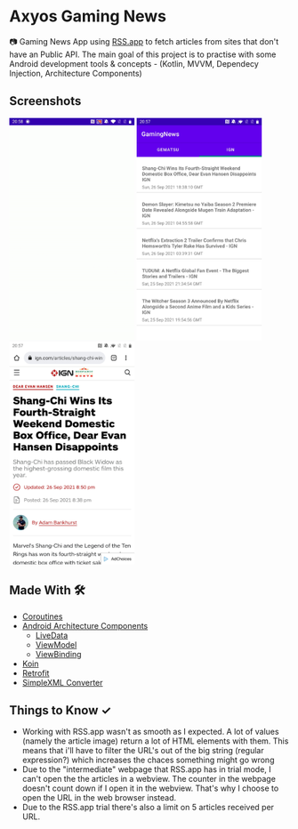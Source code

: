 # Axyos Gaming News

:camera: Gaming News App using [RSS.app] to fetch articles from sites that don't have an Public API. The main goal of this project is to practise with some Android development tools & concepts - (Kotlin, MVVM, Dependecy Injection, Architecture Components)

## Screenshots
<p>
  <img src="https://github.com/Ashhas/axyos-gaming-news/blob/main/screenshots/app-walkthrough.gif" width="225">
  <img src="https://github.com/Ashhas/axyos-gaming-news/blob/main/screenshots/Screenshot_20210927-205725.jpg" width="225"> 
  <img src="https://github.com/Ashhas/axyos-gaming-news/blob/main/screenshots/Screenshot_20210927-205720.jpg" width="225">
 </p>

## Made With 🛠
- [Coroutines](https://kotlinlang.org/docs/reference/coroutines-overview.html)
- [Android Architecture Components](https://developer.android.com/topic/libraries/architecture) 
  - [LiveData](https://developer.android.com/topic/libraries/architecture/livedata)  
  - [ViewModel](https://developer.android.com/topic/libraries/architecture/viewmodel) 
  - [ViewBinding](https://developer.android.com/topic/libraries/view-binding) 
- [Koin](https://insert-koin.io/)
- [Retrofit](https://square.github.io/retrofit/)
- [SimpleXML Converter](https://github.com/square/retrofit/tree/master/retrofit-converters/gson)

## Things to Know ✓

- Working with RSS.app wasn't as smooth as I expected. A lot of values (namely the article image) return a lot of HTML elements with them.
  This means that i'll have to filter the URL's out of the big string (regular expression?) which increases the chaces something might go wrong
- Due to the "intermediate" webpage that RSS.app has in trial mode, I can't open the the articles in a webview. The counter in the webpage doesn't count down if I open it in the     webview. That's why I choose to open the URL in the web browser instead.
- Due to the RSS.app trial there's also a limit on 5 articles received per URL.

[RSS.app]:https://rss.app/
[intermediate]:https://github.com/Ashhas/axyos-gaming-news/blob/main/screenshots/app-walkthrough.gif
